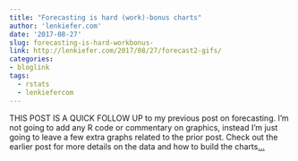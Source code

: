 ```yaml
---
title: "Forecasting is hard (work)-bonus charts"
author: 'lenkiefer.com'
date: '2017-08-27'
slug: forecasting-is-hard-workbonus-
link: http://lenkiefer.com/2017/08/27/forecast2-gifs/
categories:
- bloglink
tags:
  - rstats
  - lenkiefercom
---
```


THIS POST IS A QUICK FOLLOW UP to my previous post on forecasting. I’m not going to add any R code or commentary on graphics, instead I’m just going to leave a few extra graphs related to the prior post. Check out the earlier post for more details on the data and how to build the charts[... <i class="fas fa-external-link-alt"></i>](http://lenkiefer.com/2017/08/27/forecast2-gifs/)

